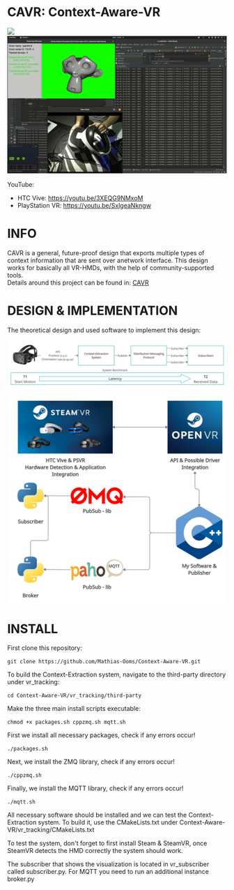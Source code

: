 # CAVR: Context-Aware-VR 
![](htc.gif)
![](psvr.gif)

YouTube:
- HTC Vive: https://youtu.be/3XEQG9NMxoM
- PlayStation VR: https://youtu.be/SxlgeaNkngw

# INFO

CAVR is a general, future-proof design that exports multiple types of context information that are sent over anetwork interface. This design works for basically all VR-HMDs, with the help of community-supported tools.  
Details around this project can be found in: [CAVR](CAVR.pdf)

# DESIGN & IMPLEMENTATION
The theoretical design and used software to implement this design:

![](design.png)

![](implementation.png)
 
# INSTALL

First clone this repository:

```
git clone https://github.com/Mathias-Ooms/Context-Aware-VR.git
```

To build the Context-Extraction system, navigate to the third-party directory under vr_tracking:

```
cd Context-Aware-VR/vr_tracking/third-party
```

Make the three main install scripts executable:
```
chmod +x packages.sh cppzmq.sh mqtt.sh
```

First we install all necessary packages, check if any errors occur!
```
./packages.sh
```
Next, we install the ZMQ library, check if any errors occur!
```
./cppzmq.sh
```
Finally, we install the MQTT library, check if any errors occur!
```
./mqtt.sh
```

All necessary software should be installed and we can test the Context-Extraction system.
To build it, use the CMakeLists.txt under Context-Aware-VR/vr_tracking/CMakeLists.txt

To test the system, don't forget to first install Steam \& SteamVR, once SteamVR detects the HMD correctly the system should work.



The subscriber that shows the visualization is located in vr_subscriber called subscriber.py.
For MQTT you need to run an additional instance broker.py
